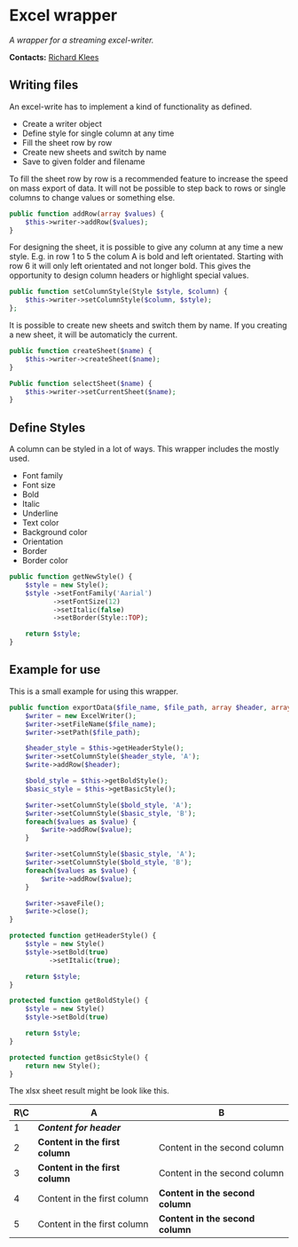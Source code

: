 # Excel wrapper

*A wrapper for a streaming excel-writer.*

**Contacts:** [Richard Klees](https://github.com/klees)

## Writing files

An excel-write has to implement a kind of functionality as defined.

* Create a writer object
* Define style for single column at any time
* Fill the sheet row by row
* Create new sheets and switch by name
* Save to given folder and filename

To fill the sheet row by row is a recommended feature to increase the speed on mass export of data. It will not be possible to step back to rows or single columns to change values or something else.

```php
public function addRow(array $values) {
    $this->writer->addRow($values);
}
```

For designing the sheet, it is possible to give any column at any time a new style. E.g. in row 1 to 5 the colum A is bold and left orientated. Starting with row 6 it will only left orientated and not longer bold. This gives the opportunity to design column headers or highlight special values.

```php
public function setColumnStyle(Style $style, $column) {
    $this->writer->setColumnStyle($column, $style);
};
```

It is possible to create new sheets and switch them by name. If you creating a new sheet, it will be automaticly the current.

```php
public function createSheet($name) {
    $this->writer->createSheet($name);
}

Public function selectSheet($name) {
    $this->writer->setCurrentSheet($name);
}
```

## Define Styles

A column can be styled in a lot of ways. This wrapper includes the mostly used.

* Font family
* Font size
* Bold
* Italic
* Underline
* Text color
* Background color
* Orientation
* Border
* Border color

```php
public function getNewStyle() {
    $style = new Style();
    $style ->setFontFamily('Aarial')
           ->setFontSize(12)
           ->setItalic(false)
           ->setBorder(Style::TOP);

    return $style;
}
```

## Example for use

This is a small example for using this wrapper.

```php
public function exportData($file_name, $file_path, array $header, array $values) {
    $writer = new ExcelWriter();
    $writer->setFileName($file_name);
    $writer->setPath($file_path);

    $header_style = $this->getHeaderStyle();
    $writer->setColumnStyle($header_style, 'A');
    $write->addRow($header);

    $bold_style = $this->getBoldStyle();
    $basic_style = $this->getBasicStyle();

    $writer->setColumnStyle($bold_style, 'A');
    $writer->setColumnStyle($basic_style, 'B');
    foreach($values as $value) {
        $write->addRow($value);
    }

    $writer->setColumnStyle($basic_style, 'A');
    $writer->setColumnStyle($bold_style, 'B');
    foreach($values as $value) {
        $write->addRow($value);
    }

    $writer->saveFile();
    $write->close();
}

protected function getHeaderStyle() {
    $style = new Style()
    $style->setBold(true)
          ->setItalic(true);

    return $style;
}

protected function getBoldStyle() {
    $style = new Style()
    $style->setBold(true)

    return $style;
}

protected function getBsicStyle() {
    return new Style();
}
```

The xlsx sheet result might be look like this.

R\C | A | B
------------ | ------------- | ------------
1 | **_Content for header_**
2 | **Content in the first column** | Content in the second column
3 | **Content in the first column** | Content in the second column
4 | Content in the first column | **Content in the second column**
5 | Content in the first column | **Content in the second column**